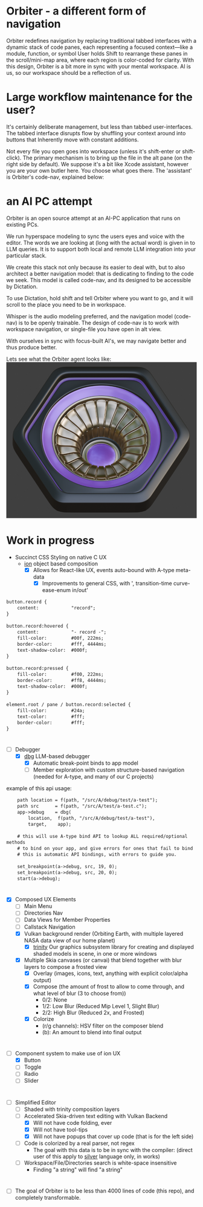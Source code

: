 # Orbiter - a different form of navigation
Orbiter redefines navigation by replacing traditional tabbed interfaces with a dynamic stack of code panes, each representing a focused context—like a module, function, or symbol  User holds Shift to rearrange these panes in the scroll/mini-map area, where each region is color-coded for clarity. With this design, Orbiter is a bit more in sync with your mental workspace.  AI is us, so our workspace should be a reflection of us.

# Large workflow maintenance for the user?
It's certainly deliberate management, but less than tabbed user-interfaces. The tabbed interface disrupts flow by shuffling your context around into buttons that Inherently move with constant additions.

Not every file you open goes into workspace (unless it's shift-enter or shift-click).  The primary mechanism
is to bring up the file in the alt pane (on the right side by default).  We suppose it's a bit like Xcode
assistant, however you are your own butler here.  You choose what goes there.  The 'assistant' is Orbiter's code-nav, explained below:

# an AI PC attempt
Orbiter is an open source attempt at an AI-PC application that runs on existing PCs.

We run hyperspace modeling to sync the users eyes and voice with the editor.
The words we are looking at (long with the actual word) is given in to LLM queries.
It is to support both local and remote LLM integration into your particular stack.

We create this stack not only because its easier to deal with, but to also architect a better navigation model: that is dedicating to finding to the code we seek.  This model is called code-nav, and its designed
to be accessible by Dictation.

To use Dictation, hold shift and tell Orbiter where you want to go, and it will scroll to the place you need to be in workspace.

Whisper is the audio modeling preferred, and the navigation model (code-nav) is to be openly trainable.
The design of code-nav is to work with workspace navigation, or single-file you have open in alt view.

With ourselves in sync with focus-built AI's, we may navigate better and thus produce better.

Lets see what the Orbiter agent looks like:
![Orbiter](orbiter888.png)


# Work in progress
- Succinct CSS Styling on native C UX
    - [ion](https://github.com/ar-visions/ion) object based composition
        - [x] Allows for React-like UX, events auto-bound with A-type meta-data
            - [x] Improvements to general CSS, with ', transition-time curve-ease-enum in/out'
```
button.record {
    content:            "record";
}

button.record:hovered {
    content:            "- record -";
    fill-color:         #00f, 222ms;
    border-color:       #fff, 4444ms;
    text-shadow-color:  #000f;
}

button.record:pressed {
    fill-color:         #f00, 222ms;
    border-color:       #ff8, 4444ms;
    text-shadow-color:  #000f;
}

element.root / pane / button.record:selected {
    fill-color:         #24a;
    text-color:         #fff;
    border-color:       #fff;
}
```
#
- [ ] Debugger
    - [x] [dbg](https://github.com/ar-visions/dbg) LLM-based debugger
        - [x] Automatic break-point binds to app model
        - [ ] Member exploration with custom structure-based navigation (needed for A-type, and many of our C projects)

example of this api usage:
```
    path location = f(path, "/src/A/debug/test/a-test");
    path src      = f(path, "/src/A/test/a-test.c");
    app->debug    = dbg(
        location,  f(path, "/src/A/debug/test/a-test"),
        target,    app);
        
    # this will use A-type bind API to lookup ALL required/optional methods
    # to bind on your app, and give errors for ones that fail to bind
    # this is automatic API bindings, with errors to guide you.

    set_breakpoint(a->debug, src, 19, 0);
    set_breakpoint(a->debug, src, 20, 0);
    start(a->debug);
```
#
- [x] Composed UX Elements
    - [ ] Main Menu
    - [ ] Directories Nav
    - [ ] Data Views for Member Properties
    - [ ] Callstack Navigation
    - [x] Vulkan background render (Orbiting Earth, with multiple layered NASA data view of our home planet)
        - [x] [trinity](https://github.com/ar-visions/trinity) Our graphics subsystem library for creating and displayed shaded models in scene, in one or more windows
    - [x] Multiple Skia canvases (or canvai) that blend together with blur layers to compose a frosted view
        - [x] Overlay (images, icons, text, anything with explicit color/alpha output)
        - [x] Compose (the amount of frost to allow to come through, and what level of blur (3 to choose from))
            - 0/2: None
            - 1/2: Low Blur  (Reduced Mip Level 1, Slight Blur)
            - 2/2: High Blur (Reduced 2x, and Frosted)
        - [x] Colorize
            - (r/g channels): HSV filter on the composer blend
            - (b): An amount to blend into final output
#
- [ ] Component system to make use of ion UX
    - [x] Button
    - [ ] Toggle
    - [ ] Radio
    - [ ] Slider
#
- [ ] Simplified Editor
    - [ ] Shaded with trinity composition layers
    - [ ] Accelerated Skia-driven text editing with Vulkan Backend
        - [x] Will not have code folding, ever
        - [x] Will not have tool-tips
        - [x] Will not have popups that cover up code (that is for the left side)
    - [ ] Code is colorized by a real parser, not regex
        - The goal with this data is to be in sync with the compiler: (direct user of this apply to [silver](https://github.com/ar-visions/silver) language only, in works)
    - [ ] Workspace/File/Directories search is white-space insensitive
        - Finding "a   string" will find "a string"
#
- [ ] The goal of Orbiter is to be less than 4000 lines of code (this repo), and completely transformable.
